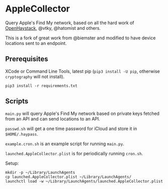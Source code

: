 # AppleCollector

Query Apple's Find My network, based on all the hard work of [OpenHaystack](https://github.com/seemoo-lab/openhaystack/), @vtky, @hatomist and others.

This is a fork of great work from @biemster and modified to have device locations sent to an endpoint.

## Prerequisites

XCode or Command Line Tools, latest pip (`pip3 install -U pip`, otherwise `cryptography` will not install).

    pip3 install -r requirements.txt

## Scripts

`main.py` will query Apple's Find My network based on private keys fetched from an API and can send locations to an API.

`passwd.sh` will get a one time password for iCloud and store it in `$HOME/.haypass`.

`example.cron.sh` is an example script for running `main.py`.

`launched.AppleCollector.plist` is for periodically running `cron.sh`.

Setup:

    mkdir -p ~/Library/LaunchAgents
    cp launched.AppleCollector.plist ~/Library/LaunchAgents/
    launchctl load -w ~/Library/LaunchAgents/launched.AppleCollector.plist
